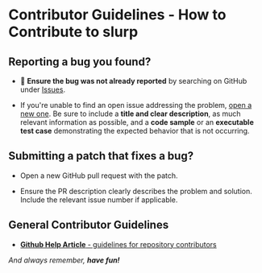 # Contributor Guidelines - How to Contribute to slurp

## **Reporting a bug you found?**

- :bug: **Ensure the bug was not already reported** by searching on GitHub under
  [Issues](https://github.com/slurpcode/slurp/issues).

- If you're unable to find an open issue addressing the problem,
  [open a new one](https://github.com/slurpcode/slurp/issues/new). Be sure to
  include a **title and clear description**, as much relevant information as
  possible, and a **code sample** or an **executable test case** demonstrating
  the expected behavior that is not occurring.

## **Submitting a patch that fixes a bug?**

- Open a new GitHub pull request with the patch.

- Ensure the PR description clearly describes the problem and solution. Include
  the relevant issue number if applicable.

## **General Contributor Guidelines**

- [**Github Help Article** - guidelines for repository contributors](https://help.github.com/en/github/building-a-strong-community/setting-guidelines-for-repository-contributors#examples-of-contribution-guidelines)

_And always remember, **have fun!**_
